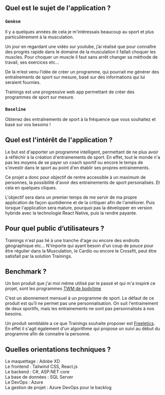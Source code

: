 ## Quel est le sujet de l'application ?

### `Genèse`

Il y a quelques années de cela je m'intéressais beaucoup au sport et plus particulièrement à la musculation.

Un jour en regardant une vidéo sur youtube, j’ai réalisé que pour connaître des progrès rapide dans le domaine de la musculation il fallait choquer les muscles. Pour choquer un muscle il faut sans arrêt changer sa méthode de travail, ses exercices etc...

De là m’est venu l’idée de créer un programme, qui pourrait me générer des entraînements de sport sur mesure, basé sur des informations qui lui seraient fournies.

Trainings est une progressive web app permettant de créer des programmes de sport sur mesure.

### `Baseline`

Obtenez des entraînements de sport à la fréquence que vous souhaitez et basé sur vos besoins !

## Quel est l'intérêt de l'application ?

Le but est d'apporter un programme intelligent, permettant de ne plus avoir à réfléchir à la création d'entrainements de sport. En effet, tout le monde n'a pas les moyens de se payer un coach sportif ou encore le temps de s'investir dans le sport au point d'en établir ses propres entrainements.

Ce projet a donc pour objectif de rentre accessible à un maximum de personnes, la possibilité d'avoir des entrainements de sport personalisés. Et cela en quelques cliques.

L'objectif sera dans un premier temps de me servir de ma propre application de façon quotidienne et de la critiquer afin de l'améliorer.
Puis lorsque l'application sera mature, pourquoi pas la développer en version hybride avec la technologie React Native, puis la rendre payante.

## Pour quel public d’utilisateurs ?

Trainings n'est pas lié à une tranche d'age ou encore des endroits géographique etc... N'importe qui ayant besoin d'un coup de pouce pour être régulier dans la Musculation, le Cardio ou encore le Crossfit, peut être satisfait par la solution Trainings.

## Benchmark ?

Un bon produit que j'ai moi même utilisé par le passé et qui m'a inspiré ce projet, sont les programmes [TWM de bodytime](https://bodytime.fr/taxons/bodytime-store/programme/train-with-me)

C’est un abonnement mensuel à un programme de sport. Le défaut de ce produit est qu’il ne permet pas une personnalisation. On suit l'entrainement de deux sportifs, mais les entrainements ne sont pas personnalisés à nos besoins.

Un produit semblable a ce que Trainings souhaite proposer est [Freeletics](https://www.freeletics.com/). En effet il s'agit également d'un algorithme qui propose un suivi au début du programme afin de connaitre la personne.

## Quelles orientations techniques ?

Le maquettage : Adobe XD<br />
Le frontend : Tailwind CSS, React.js<br />
Le backend : C#, ASP.NET core<br />
La base de données : SQL Server<br />
Le DevOps : Azure<br />
La gestion de projet : Azure DevOps pour le backlog